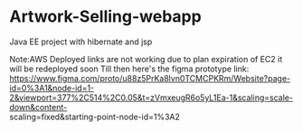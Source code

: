 # Artwork-Selling-webapp
Java EE project with hibernate and jsp

Note:AWS Deployed links are not working due to plan expiration of EC2 it will be redeployed soon
     Till then here's the figma prototype link: https://www.figma.com/proto/u88z5PrKa8lvn0TCMCPKRm/Website?page-id=0%3A1&node-id=1-2&viewport=377%2C514%2C0.05&t=zVmxeugR6o5yL1Ea-1&scaling=scale-down&content-         
scaling=fixed&starting-point-node-id=1%3A2
